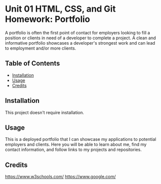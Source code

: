 # Unit 01 HTML, CSS, and Git Homework: Portfolio
A portfolio is often the first point of contact for employers looking to fill a position or clients in need of a developer to complete a project. A clean and informative portfolio showcases a developer's strongest work and can lead to employment and/or more clients.

## Table of Contents

* [Installation](#installation)
* [Usage](#usage)
* [Credits](#credits)

## Installation

This project doesn't require installation. 

## Usage 

This is a deployed portfolio that I can showcase my applications to potential employers and clients. Here you will be able to learn about me, find my contact information, and follow links to my projects and repositories.

## Credits

https://www.w3schools.com/
https://www.google.com/